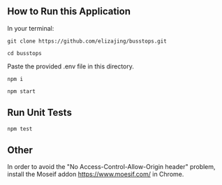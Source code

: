 How to Run this Application
----------------------------

In your terminal:

`git clone https://github.com/elizajing/busstops.git`

`cd busstops`

Paste the provided .env file in this directory.

`npm i`

`npm start`

Run Unit Tests
--------------

`npm test`

Other
-----

In order to avoid the "No Access-Control-Allow-Origin header" problem, install the Moseif addon https://www.moesif.com/ in Chrome.

